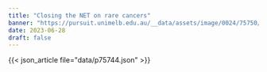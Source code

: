 ```yaml
---
title: "Closing the NET on rare cancers"
banner: "https://pursuit.unimelb.edu.au/__data/assets/image/0024/75750/Closing-the-NET-on-rare-cancers-_41817981-223d-41a6-93c7-412d95579430.jpg"
date: 2023-06-28
draft: false
---
```


{{< json_article file="data/p75744.json" >}}
